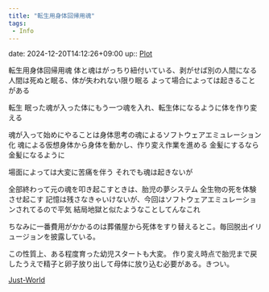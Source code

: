 ```yaml
---
title: "転生用身体回帰用魂"
tags:
 - Info
---
```


date: 2024-12-20T14:12:26+09:00
up:: [Plot](../Bar/Novel/Chaos/Plot.md)

転生用身体回帰用魂
体と魂はがっちり紐付いている、剥がせば別の人間になる
人間は死ぬと眠る、体が失われない限り眠る
よって場合によっては起きることがある

転生
眠った魂が入った体にもう一つ魂を入れ、転生体になるように体を作り変える

魂が入って始めにやることは身体思考の魂によるソフトウェアエミュレーション化
魂による仮想身体から身体を動かし、作り変え作業を進める
金髪にするなら金髪になるように

場面によっては大変に苦痛を伴う
それでも魂は起きないが

全部終わって元の魂を叩き起こすときは、胎児の夢システム
全生物の死を体験させ起こす
記憶は残さなきゃいけないが、今回はソフトウェアエミュレーションされてるので平気
結局地獄と似たようなことしてんなこれ

ちなみに一番費用がかかるのは葬儀屋から死体をすり替えるとこ。毎回脱出イリュージョンを披露している。

この性質上、ある程度育った幼児スタートも大変。
作り変え時点で胎児まで戻したうえで精子と卵子放り出して母体に放り込む必要がある。きつい。

[Just-World](Bar/Novel/Just-World/Just-World.md)